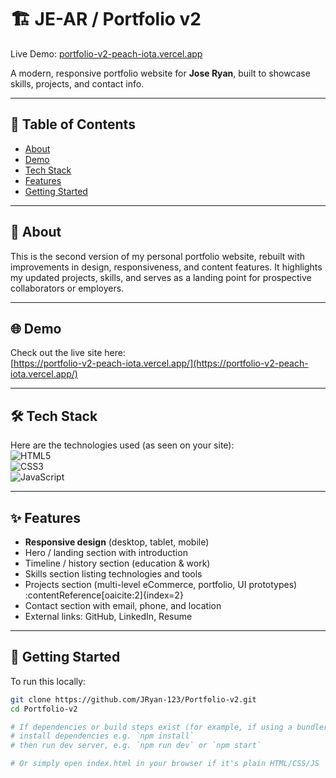 # 🏗️ JE-AR / Portfolio v2

Live Demo: [portfolio-v2-peach-iota.vercel.app](https://portfolio-v2-peach-iota.vercel.app/)  

A modern, responsive portfolio website for **Jose Ryan**, built to showcase skills, projects, and contact info.

---

## 📑 Table of Contents

- [About](#about)  
- [Demo](#demo)  
- [Tech Stack](#tech-stack)  
- [Features](#features)  
- [Getting Started](#getting-started)  


---

## 🧾 About

This is the second version of my personal portfolio website, rebuilt with improvements in design, responsiveness, and content features. 
It highlights my updated projects, skills, and serves as a landing point for prospective collaborators or employers.


---

## 🌐 Demo

Check out the live site here:  
[https://portfolio-v2-peach-iota.vercel.app/](https://portfolio-v2-peach-iota.vercel.app/)  

---

## 🛠 Tech Stack

Here are the technologies used (as seen on your site):  
![HTML5](https://img.shields.io/badge/HTML5-E34F26?style=for-the-badge&logo=html5&logoColor=white)  
![CSS3](https://img.shields.io/badge/CSS3-1572B6?style=for-the-badge&logo=css3&logoColor=white)  
![JavaScript](https://img.shields.io/badge/JavaScript-F7DF1E?style=for-the-badge&logo=javascript&logoColor=black)  
 

---

## ✨ Features

- **Responsive design** (desktop, tablet, mobile)  
- Hero / landing section with introduction  
- Timeline / history section (education & work)  
- Skills section listing technologies and tools  
- Projects section (multi-level eCommerce, portfolio, UI prototypes) :contentReference[oaicite:2]{index=2}  
- Contact section with email, phone, and location  
- External links: GitHub, LinkedIn, Resume  

---

## 🚀 Getting Started

To run this locally:

```bash
git clone https://github.com/JRyan-123/Portfolio-v2.git
cd Portfolio-v2

# If dependencies or build steps exist (for example, if using a bundler or framework):
# install dependencies e.g. `npm install`
# then run dev server, e.g. `npm run dev` or `npm start`

# Or simply open index.html in your browser if it's plain HTML/CSS/JS
